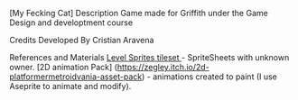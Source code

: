 [My Fecking Cat]
Description
Game made for Griffith under the Game Design and developtment course

Credits
Developed By
Cristian Aravena  

References and Materials
[Level Sprites tileset ](https://www.spriters-resource.com/) - SpriteSheets with unknown owner.
[2D animation Pack] (https://zegley.itch.io/2d-platformermetroidvania-asset-pack) - animations created to paint (I use Aseprite to animate and modify).




